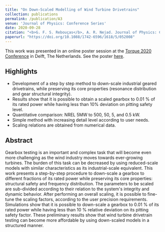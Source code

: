 ```yaml
---
title: "On Down-Scaled Modelling of Wind Turbine Drivetrains"
collection: publications
permalink: /publication/A3
venue: 'Journal of Physics: Conference Series'
date: 2020-09-28
citation: "<b>G. F. S. Rebouças</b>, A. R. Nejad. Journal of Physics: Conference Series 440 (2020)"
paperurl: "https://doi.org/10.1088/1742-6596/1618/5/052008"
---
```


This work was presented in an online poster session at the [Torque 2020 Conference](https://www.torque2020.org/) in Delft, The Netherlands. See the poster [here](/talks/TORQUE_2020).

## Highlights
- Development of a step by step method to down-scale industrial geared drivetrains, while preserving its core properties (resonance distribution and gear structural integrity).
- Results show that it is possible to obtain a scaled gearbox to 0.01 % of its rated power while having less than 10% deviation on pitting safety level.
- Quantitative comparison: NREL 5MW to 500, 50, 5, and 0.5 kW.
- Simple method with increasing detail level according to user needs.
- Scaling relations are obtained from numerical data.

## Abstract
Gearbox testing is an important and complex task that will become even more challenging as the wind industry moves towards ever-growing turbines. The burden of this task can be decreased by using reduced-scale models with similar characteristics as its industrial-scale equivalent. This work presents a step-by-step procedure to down-scale a gearbox to different fractions of its rated power while preserving its core properties: structural safety and frequency distribution. The parameters to be scaled are sub-divided according to their relation to the system's integrity and dynamic behavior. After performing an overall scaling, it is possible to fine-tune the scaling factors, according to the user precision requirements. Simulations show that it is possible to down-scale a gearbox to 0.01 % of its rated power while having less than 10 % relative deviation on its pitting safety factor. These preliminary results show that wind turbine drivetrain testing can become more affordable by using down-scaled models in a structured manner.
